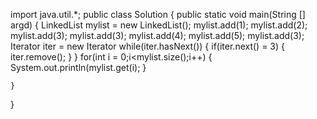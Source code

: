 import java.util.*;
public class Solution {
	public static void main(String [] argd)
	{
		LinkedList<Integer> mylist = new LinkedList<Integer>();
		mylist.add(1);
		mylist.add(2);
		mylist.add(3);
		mylist.add(3);
		mylist.add(4);
		mylist.add(5);
		mylist.add(3);
		Iterator<Integer> iter = new Iterator<Integer>
		while(iter.hasNext())
		{
			if(iter.next() = 3)
			{
				iter.remove();
			}
		}
		for(int i = 0;i<mylist.size();i++)
		{
			System.out.println(mylist.get(i);
		}

	}

}


